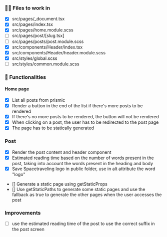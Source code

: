 ### 👷‍♂️ Files to work in

- [x] src/pages/\_document.tsx
- [x] src/pages/index.tsx
- [x] src/pages/home.module.scss
- [ ] src/pages/post/[slug.tsx]
- [ ] src/pages/posts/post.module.scss
- [x] src/components/Header/index.tsx
- [x] src/components/Header/header.module.scss
- [x] src/styles/global.scss
- [ ] src/styles/common.module.scss

### 📝 Functionalities

#### Home page

- [x] List all posts from prismic
- [x] Render a button in the end of the list if there's more posts to be rendered
- [x] If there's no more posts to be rendered, the button will not be rendered
- [x] When clicking on a post, the user has to be redirected to the post page
- [x] The page has to be statically generated

### Post

- [x] Render the post content and header component
- [x] Estimated reading time based on the number of words present in the post, taking into account the words present in the heading and body
- [x] Save Spacetraveling logo in public folder, use in alt attribute the word "logo"
- [] Generate a static page using getStaticProps
- [] Use getStaticPaths to generate some static pages and use the fallback as true to generate the other pages when the user accesses the post

### Improvements

- [ ] use the estimated reading time of the post to use the correct suffix in the post screen
